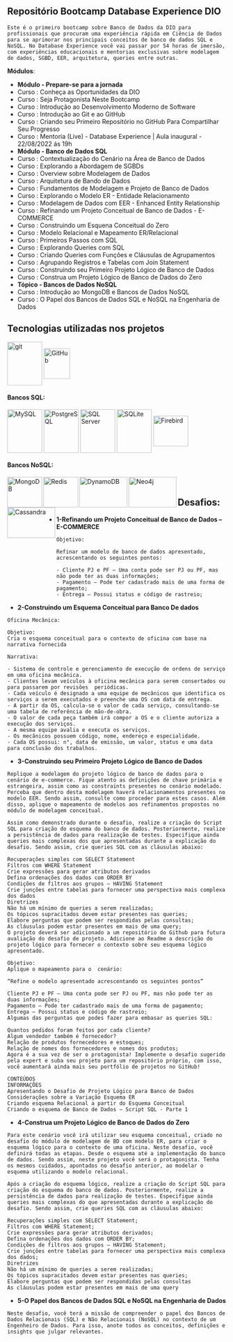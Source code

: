 ## Repositório Bootcamp Database Experience DIO

```
Este é o primeiro bootcamp sobre Banco de Dados da DIO para profissionais que procuram uma experiência rápida em Ciência de Dados para se aprimorar nos principais conceitos de banco de dados SQL e NoSQL. No Database Experience você vai passar por 54 horas de imersão, com experiências educacionais e mentorias exclusivas sobre modelagem de dados, SGBD, EER, arquitetura, queries entre outras.
```



**Módulos**:

-  **Módulo - Prepare-se para a jornada**
  -  Curso : Conheça as Oportunidades da DIO
  -  Curso : Seja Protagonista Neste Bootcamp
  -  Curso : Introdução ao Desenvolvimento Moderno de Software
  -  Curso : Introdução ao Git e ao GitHub
  -  Curso : Criando seu Primeiro Repositório no GitHub Para Compartilhar Seu Progresso
  -  Curso : Mentoria (Live) - Database Experience | Aula inaugural - 22/08/2022 ás 19h
-  **Módulo - Banco de Dados SQL**
  -  Curso : Contextualização do Cenário na Área de Banco de Dados
  -  Curso : Explorando a Abordagem de SGBDs
  -  Curso : Overview sobre Modelagem de Dados
  -  Curso : Arquitetura de Bando de Dados
  -  Curso : Fundamentos de Modelagem e Projeto de Banco de Dados
  -  Curso : Explorando o Modelo ER - Entidade Relacionamento
  -  Curso : Modelagem de Dados com EER - Enhanced Entity Relationship
  -  Curso : Refinando um Projeto Conceitual de Banco de Dados - E-COMMERCE
  -  Curso : Construindo um Esquena Conceitual do Zero
  -  Curso : Modelo Relacional e Mapeamento ER/Relacional
  -  Curso : Primeiros Passos com SQL
  -  Curso : Explorando Queries com SQL
  -  Curso : Criando Queries com Funções e Cláusulas de Agrupamentos
  -  Curso : Agrupando Registros e Tabelas com Join Statement
  -  Curso : Construindo seu Primeiro Projeto Lógico de Banco de Dados
  -  Curso : Construa um Projeto Lógico de Banco de Dados do Zero
-  **Tópico - Bancos de Dados NoSQL**
  -  Curso : Introdução ao MongoDB e Bancos de Dados NoSQL
  -  Curso : O Papel dos Bancos de Dados SQL e NoSQL na Engenharia de Dados



## Tecnologias utilizadas nos projetos

<div style="display: inline_block">
<img align="center" alt="git" height="100" width="80" src="https://cdn.jsdelivr.net/gh/devicons/devicon/icons/git/git-original-wordmark.svg"/>
<img align="center" alt="GitHub" height="70" width="60" src="https://cdn.jsdelivr.net/gh/devicons/devicon/icons/github/github-original-wordmark.svg" />
<br>
<h4>Bancos SQL:</h4>    
<img align="center" alt="MySQL" height="100" width="80"  src="https://cdn.jsdelivr.net/gh/devicons/devicon/icons/mysql/mysql-original-wordmark.svg" />
<img align="center" alt="PostgreSQL" height="100" width="80" src="https://cdn.jsdelivr.net/gh/devicons/devicon/icons/postgresql/postgresql-original-wordmark.svg" />
<img align="center" alt="SQL Server" height="100" width="80"  src="https://cdn.jsdelivr.net/gh/devicons/devicon/icons/microsoftsqlserver/microsoftsqlserver-plain-wordmark.svg" />
<img align="center" alt="SQLite" height="100" width="80"  src="https://cdn.jsdelivr.net/gh/devicons/devicon/icons/sqlite/sqlite-original-wordmark.svg" />
<img align="center" alt="Firebird" height="70" width="80"  src="https://firebirdsql.org/file/about/firebird-logo-48.png" />
<br>
<h4>Bancos NoSQL:</h4>    
<img align="left" alt="MongoDB" height="70" width="80"  src="https://cdn.jsdelivr.net/gh/devicons/devicon/icons/mongodb/mongodb-original-wordmark.svg" />
<img align="left" alt="Redis" height="70" width="80"  src="https://cdn.jsdelivr.net/gh/devicons/devicon/icons/redis/redis-original-wordmark.svg" />
<img align="left" alt="DynamoDB" height="70" width="110"  src="https://res.cloudinary.com/practicaldev/image/fetch/s--yeQTETna--/c_imagga_scale,f_auto,fl_progressive,h_420,q_auto,w_1000/https://dev-to-uploads.s3.amazonaws.com/uploads/articles/ffgjuqw3ijlfz4wf72ha.png" />
<img align="left" alt="Neo4j" height="70" width="110"  src="https://cdn.jsdelivr.net/gh/devicons/devicon/icons/neo4j/neo4j-original-wordmark.svg" />
<img align="left" alt="Cassandra" height="70" width="110"  src="https://www.vectorlogo.zone/logos/apache_cassandra/apache_cassandra-ar21.svg" />    




​     



## **Desafios:**



- **1-Refinando um Projeto Conceitual de Banco de Dados – E-COMMERCE**

```
Objetivo: 

Refinar um modelo de banco de dados apresentado, acrescentando os seguintes pontos:

- Cliente PJ e PF – Uma conta pode ser PJ ou PF, mas não pode ter as duas informações;
- Pagamento – Pode ter cadastrado mais de uma forma de pagamento;
- Entrega – Possui status e código de rastreio;
```



- **2-Construindo um Esquema Conceitual para Banco De dados**

```
Oficina Mecânica:

Objetivo:
Cria o esquema conceitual para o contexto de oficina com base na narrativa fornecida

Narrativa:

- Sistema de controle e gerenciamento de execução de ordens de serviço em uma oficina mecânica.
- Clientes levam veículos à oficina mecânica para serem consertados ou para passarem por revisões  periódicas.
- Cada veículo é designado a uma equipe de mecânicos que identifica os serviços a serem executados e preenche uma OS com data de entrega.
- A partir da OS, calcula-se o valor de cada serviço, consultando-se uma tabela de referência de mão-de-obra.
- O valor de cada peça também irá compor a OS e o cliente autoriza a execução dos serviços.
- A mesma equipe avalia e executa os serviços.
- Os mecânicos possuem código, nome, endereço e especialidade.
- Cada OS possui: n°, data de emissão, um valor, status e uma data para conclusão dos trabalhos.
```

- **3-Construindo seu Primeiro Projeto Lógico de Banco de Dados**

```
Replique a modelagem do projeto lógico de banco de dados para o cenário de e-commerce. Fique atento as definições de chave primária e estrangeira, assim como as constraints presentes no cenário modelado. Perceba que dentro desta modelagem haverá relacionamentos presentes no modelo EER. Sendo assim, consulte como proceder para estes casos. Além disso, aplique o mapeamento de modelos aos refinamentos propostos no módulo de modelagem conceitual.

Assim como demonstrado durante o desafio, realize a criação do Script SQL para criação do esquema do banco de dados. Posteriormente, realize a persistência de dados para realização de testes. Especifique ainda queries mais complexas dos que apresentadas durante a explicação do desafio. Sendo assim, crie queries SQL com as cláusulas abaixo:

Recuperações simples com SELECT Statement
Filtros com WHERE Statement
Crie expressões para gerar atributos derivados
Defina ordenações dos dados com ORDER BY
Condições de filtros aos grupos – HAVING Statement
Crie junções entre tabelas para fornecer uma perspectiva mais complexa dos dados
Diretrizes
Não há um mínimo de queries a serem realizadas;
Os tópicos supracitados devem estar presentes nas queries;
Elabore perguntas que podem ser respondidas pelas consultas;
As cláusulas podem estar presentes em mais de uma query;
O projeto deverá ser adicionado a um repositório do Github para futura avaliação do desafio de projeto. Adicione ao Readme a descrição do projeto lógico para fornecer o contexto sobre seu esquema lógico apresentado.

Objetivo:
Aplique o mapeamento para o  cenário:

“Refine o modelo apresentado acrescentando os seguintes pontos”

Cliente PJ e PF – Uma conta pode ser PJ ou PF, mas não pode ter as duas informações;
Pagamento – Pode ter cadastrado mais de uma forma de pagamento;
Entrega – Possui status e código de rastreio;
Algumas das perguntas que podes fazer para embasar as queries SQL:

Quantos pedidos foram feitos por cada cliente?
Algum vendedor também é fornecedor?
Relação de produtos fornecedores e estoques;
Relação de nomes dos fornecedores e nomes dos produtos;
Agora é a sua vez de ser o protagonista! Implemente o desafio sugerido pela expert e suba seu projeto para um repositório próprio, com isso, você aumentará ainda mais seu portfólio de projetos no GitHub!

CONTEÚDOS
INFORMAÇÕES
Apresentando o Desafio de Projeto Lógico para Banco de Dados
Considerações sobre a Variação Esquema ER
Criando esquema Relacional a partir do Esquema Conceitual
Criando o esquema de Banco de Dados – Script SQL - Parte 1
```



- **4-Construa um Projeto Lógico de Banco de Dados do Zero**

```
Para este cenário você irá utilizar seu esquema conceitual, criado no desafio do módulo de modelagem de BD com modelo ER, para criar o esquema lógico para o contexto de uma oficina. Neste desafio, você definirá todas as etapas. Desde o esquema até a implementação do banco de dados. Sendo assim, neste projeto você será o protagonista. Tenha os mesmos cuidados, apontados no desafio anterior, ao modelar o esquema utilizando o modelo relacional.

Após a criação do esquema lógico, realize a criação do Script SQL para criação do esquema do banco de dados. Posteriormente, realize a persistência de dados para realização de testes. Especifique ainda queries mais complexas do que apresentadas durante a explicação do desafio. Sendo assim, crie queries SQL com as cláusulas abaixo:

Recuperações simples com SELECT Statement;
Filtros com WHERE Statement;
Crie expressões para gerar atributos derivados;
Defina ordenações dos dados com ORDER BY;
Condições de filtros aos grupos – HAVING Statement;
Crie junções entre tabelas para fornecer uma perspectiva mais complexa dos dados;
Diretrizes
Não há um mínimo de queries a serem realizadas;
Os tópicos supracitados devem estar presentes nas queries;
Elabore perguntas que podem ser respondidas pelas consultas
As cláusulas podem estar presentes em mais de uma query

```



- **5-O Papel dos Bancos de Dados SQL e NoSQL na Engenharia de Dados**

```
Neste desafio, você terá a missão de compreender o papel dos Bancos de Dados Relacionais (SQL) e Não Relacionais (NoSQL) no contexto de um Engenheiro de Dados. Para isso, anote todos os conceitos, definições e insights que julgar relevantes.
```

